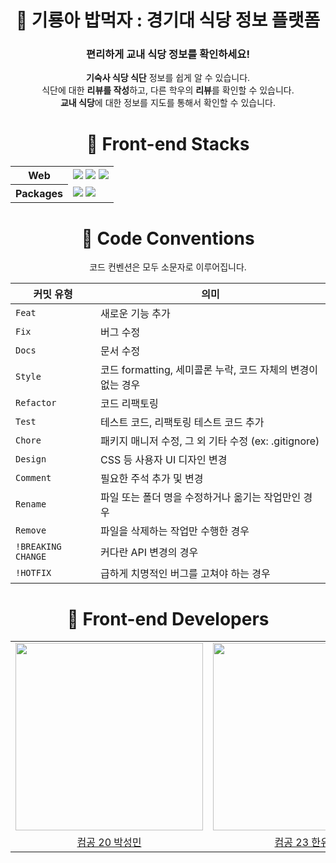 <div align="center">
  
# 🍚 기룡아 밥먹자 : 경기대 식당 정보 플랫폼
### 편리하게 교내 식당 정보를 확인하세요!

**기숙사 식당 식단** 정보를 쉽게 알 수 있습니다.
<br>
식단에 대한 **리뷰를 작성**하고, 다른 학우의 **리뷰**를 확인할 수 있습니다.
<br>
**교내 식당**에 대한 정보를 지도를 통해서 확인할 수 있습니다.

# 🥟 Front-end Stacks

<table align="center">
    <tr>
        <th>
            Web
        </th>
        <td>
        <img src="https://img.shields.io/badge/TypeScript-3178C6?style=for-the-badge&logo=TypeScript&logoColor=white">
        <img src="https://img.shields.io/badge/Tailwind Css-06b6d4?style=for-the-badge&logo=TailwindCss&logoColor=white">
        <img src="https://img.shields.io/badge/React-61DAFB?style=for-the-badge&logo=React&logoColor=black">
        </td>
    </tr>
<tr>
        <th>
            Packages
        </th>
        <td>
        <img src="https://img.shields.io/badge/Axios-5a29e4?style=for-the-badge&logo=axios&logoColor=white">
        <img src="https://img.shields.io/badge/Pnpm-f69220?style=for-the-badge&logo=Pnpm&logoColor=white">
        </td>
    </tr>
</table>

# 🌽 Code Conventions

코드 컨벤션은 모두 소문자로 이루어집니다.

| 커밋 유형          | 의미                                    |
|--------------------|-----------------------------------------|
| `Feat`               | 새로운 기능 추가                       |
| `Fix`                | 버그 수정                              |
| `Docs`               | 문서 수정                              |
| `Style`              | 코드 formatting, 세미콜론 누락, 코드 자체의 변경이 없는 경우 |
| `Refactor`           | 코드 리팩토링                          |
| `Test`               | 테스트 코드, 리팩토링 테스트 코드 추가 |
| `Chore`              | 패키지 매니저 수정, 그 외 기타 수정 (ex: .gitignore) |
| `Design`             | CSS 등 사용자 UI 디자인 변경          |
| `Comment`            | 필요한 주석 추가 및 변경               |
| `Rename`             | 파일 또는 폴더 명을 수정하거나 옮기는 작업만인 경우 |
| `Remove`             | 파일을 삭제하는 작업만 수행한 경우     |
| `!BREAKING CHANGE`   | 커다란 API 변경의 경우                 |
| `!HOTFIX`            | 급하게 치명적인 버그를 고쳐야 하는 경우 |

# 🍿 Front-end Developers

<table align="center">
    <tr>
  <td align="center"><a href="http://github.com/boroboro01"/><img src=https://avatars.githubusercontent.com/u/98679575?v=4 width=300/>
   <td align="center"><a href="https://github.com/cho4u4o"/><img src=https://avatars.githubusercontent.com/u/128016678?v=4 width=300/>
  </tr>
    <tr>
  <td align="center"><a href="http://github.com/boroboro01"/>컴공 20 박성민</td>
  <td align="center"><a href="https://github.com/cho4u4o"/>컴공 23 한유진</td>
  </tr>
</table>
    
  </div>


